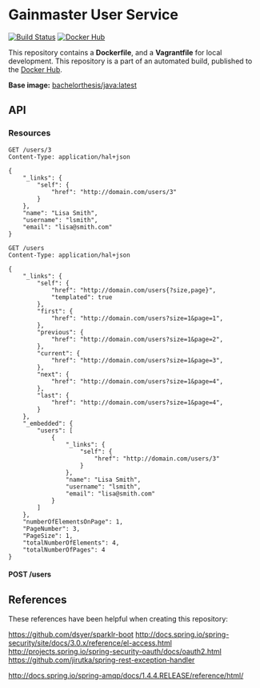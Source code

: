 # Gainmaster User Service

[![Build Status](http://jenkins.hesjevik.im/buildStatus/icon?job=gainmaster-user-service)](http://jenkins.hesjevik.im/job/gainmaster-user-service/) [![Docker Hub](https://img.shields.io/badge/docker-ready-blue.svg?style=plastic)][docker_hub_repository]

This repository contains a **Dockerfile**, and a **Vagrantfile** for local development. This repository is a part of an automated build, published to the [Docker Hub][docker_hub_repository].

**Base image:** [bachelorthesis/java:latest][docker_hub_base_image]

[docker_hub_repository]: https://registry.hub.docker.com/u/bachelorthesis/gainmaster-user-service/
[docker_hub_base_image]: https://registry.hub.docker.com/u/bachelorthesis/java/

## API

### Resources

```
GET /users/3
Content-Type: application/hal+json

{
    "_links": {
        "self": {
            "href": "http://domain.com/users/3"
        }
    },
    "name": "Lisa Smith",
    "username": "lsmith",
    "email": "lisa@smith.com"
}
```

```
GET /users
Content-Type: application/hal+json

{
    "_links": {
        "self": {
            "href": "http://domain.com/users{?size,page}",
            "templated": true
        },
        "first": {
            "href": "http://domain.com/users?size=1&page=1",
        },
        "previous": {
            "href": "http://domain.com/users?size=1&page=2",
        },
        "current": {
            "href": "http://domain.com/users?size=1&page=3",
        },
        "next": {
            "href": "http://domain.com/users?size=1&page=4",
        },
        "last": {
            "href": "http://domain.com/users?size=1&page=4",
        }
    },
    "_embedded": {
        "users": [
            {
                "_links": {
                    "self": {
                        "href": "http://domain.com/users/3"
                    }
                },
                "name": "Lisa Smith",
                "username": "lsmith",
                "email": "lisa@smith.com"
            }
        ]
    },
    "numberOfElementsOnPage": 1,
    "PageNumber": 3,
    "PageSize": 1,
    "totalNumberOfElements": 4,
    "totalNumberOfPages": 4
}
```

#### POST /users


## References

These references have been helpful when creating this repository:

https://github.com/dsyer/sparklr-boot
http://docs.spring.io/spring-security/site/docs/3.0.x/reference/el-access.html
http://projects.spring.io/spring-security-oauth/docs/oauth2.html
https://github.com/jirutka/spring-rest-exception-handler

http://docs.spring.io/spring-amqp/docs/1.4.4.RELEASE/reference/html/
